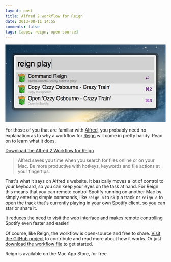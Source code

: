 ```yaml
---
layout: post
title: Alfred 2 workflow for Reign
date: 2013-08-11 14:55
comments: false
tags: [apps, reign, open source]
---
```


![Alfred 2 Workflow for Reigh](/assets/img/old/apps/reign/screenshots/alfred.jpg)

For those of you that are familiar with [Alfred](http://www.alfredapp.com/),
you probably need no explanation as to why a workflow for [Reign](/reign) will come in 
pretty handy. Read on to learn what it does.

[Download the Alfred 2 Workflow for Reign](https://raw.github.com/DangerCove/reign-alfred2-workflow/master/Reign%20for%20Spotify.alfredworkflow)

<!-- more -->

> Alfred saves you time when you search for files online or on your Mac. Be more productive with hotkeys, keywords and file actions at your fingertips.

That's what it says on Alfred's website. It basically moves a lot of control to
your keyboard, so you can keep your eyes on the task at hand. For Reign this
means that you can remote control Spotify running on another Mac by simply
entering simple commands, like ```reign n``` to skip a track or ```reign o```
to open the track that's currently playing in your own Spotify client, so you
can star or share it.

It reduces the need to visit the web interface and makes remote controlling
Spotify even faster and easier!

Of course, like Reign, the workflow is open-source and free to share. [Visit the GitHub project](https://github.com/DangerCove/reign-alfred2-workflow) to contribute and read more about how it works. Or just [download the workflow file](https://raw.github.com/DangerCove/reign-alfred2-workflow/master/Reign%20for%20Spotify.alfredworkflow) to get started.

Reign is available on the Mac App Store, for free.

